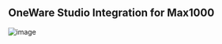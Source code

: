 ## OneWare Studio Integration for Max1000

![image](https://github.com/user-attachments/assets/0bfa883f-b0a4-434c-854a-006e07f837e0)
